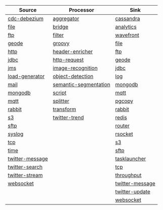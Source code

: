 | Source                                                                                              | Processor                                                                                                          | Sink                                                                                              |
| --------------------------------------------------------------------------------------------------- | ------------------------------------------------------------------------------------------------------------------ | ------------------------------------------------------------------------------------------------- |
| [cdc-debezium](%stream-applications-doc-3x%/#spring-cloud-stream-modules-cdc-debezium-source)       | [aggregator](%stream-applications-doc-3x%/#spring-cloud-stream-modules-aggregator-processor)                       | [cassandra](%stream-applications-doc-3x%/#spring-cloud-stream-modules-cassandra-sink)             |
| [file](%stream-applications-doc-3x%/#spring-cloud-stream-modules-file-source)                       | [bridge](%stream-applications-doc-3x%/#spring-cloud-stream-modules-bridge-processor)                               | [analytics](%stream-applications-doc-3x%/#spring-cloud-stream-modules-analytics-sink)             |
| [ftp](%stream-applications-doc-3x%/#spring-cloud-stream-modules-ftp-source)                         | [filter](%stream-applications-doc-3x%/#spring-cloud-stream-modules-filter-processor)                               | [wavefront](%stream-applications-doc-3x%/#spring-cloud-stream-modules-wavefront-sink)             |
| [geode](%stream-applications-doc-3x%/#spring-cloud-stream-modules-geode-source)                     | [groovy](%stream-applications-doc-3x%/#spring-cloud-stream-modules-groovy-processor)                               | [file](%stream-applications-doc-3x%/#spring-cloud-stream-modules-file-sink)                       |
| [http](%stream-applications-doc-3x%/#spring-cloud-stream-modules-http-source)                       | [header-enricher](%stream-applications-doc-3x%/#spring-cloud-stream-modules-header-enricher-processor)             | [ftp](%stream-applications-doc-3x%/#spring-cloud-stream-modules-ftp-sink)                         |
| [jdbc](%stream-applications-doc-3x%/#spring-cloud-stream-modules-jdbc-source)                       | [http-request](%stream-applications-doc-3x%/#spring-cloud-stream-modules-http-request-processor)                   | [geode](%stream-applications-doc-3x%/#spring-cloud-stream-modules-geode-sink)                     |
| [jms](%stream-applications-doc-3x%/#spring-cloud-stream-modules-jms-source)                         | [image-recognition](%stream-applications-doc-3x%/#spring-cloud-stream-modules-image-recognition-processor)         | [jdbc](%stream-applications-doc-3x%/#spring-cloud-stream-modules-jdbc-sink)                       |
| [load-generator](%stream-applications-doc-3x%/#spring-cloud-stream-modules-load-generator-source)   | [object-detection](%stream-applications-doc-3x%/#spring-cloud-stream-modules-object-detection-processor)           | [log](%stream-applications-doc-3x%/#spring-cloud-stream-modules-log-sink)                         |
| [mail](%stream-applications-doc-3x%/#spring-cloud-stream-modules-mail-source)                       | [semantic-segmentation](%stream-applications-doc-3x%/#spring-cloud-stream-modules-semantic-segmentation-processor) | [mongodb](%stream-applications-doc-3x%/#spring-cloud-stream-modules-mongodb-sink)                 |
| [mongodb](%stream-applications-doc-3x%/#spring-cloud-stream-modules-mongodb-source)                 | [script](%stream-applications-doc-3x%/#spring-cloud-stream-modules-script-processor)                               | [mqtt](%stream-applications-doc-3x%/#spring-cloud-stream-modules-mqtt-sink)                       |
| [mqtt](%stream-applications-doc-3x%/#spring-cloud-stream-modules-mqtt-source)                       | [splitter](%stream-applications-doc-3x%/#spring-cloud-stream-modules-splitter-processor)                           | [pgcopy](%stream-applications-doc-3x%/#spring-cloud-stream-modules-pgcopy-sink)                   |
| [rabbit](%stream-applications-doc-3x%/#spring-cloud-stream-modules-rabbit-source)                   | [transform](%stream-applications-doc-3x%/#spring-cloud-stream-modules-transform-processor)                         | [rabbit](%stream-applications-doc-3x%/#spring-cloud-stream-modules-rabbit-sink)                   |
| [s3](%stream-applications-doc-3x%/#spring-cloud-stream-modules-s3-source)                           | [twitter-trend](%stream-applications-doc-3x%/#spring-cloud-stream-modules-twitter-trend-processor)                 | [redis](%stream-applications-doc-3x%/#spring-cloud-stream-modules-redis-sink)                     |
| [sftp](%stream-applications-doc-3x%/#spring-cloud-stream-modules-sftp-source)                       |                                                                                                                    | [router](%stream-applications-doc-3x%/#spring-cloud-stream-modules-router-sink)                   |
| [syslog](%stream-applications-doc-3x%/#spring-cloud-stream-modules-syslog-source)                   |                                                                                                                    | [rsocket](%stream-applications-doc-3x%/#spring-cloud-stream-modules-rsocket-sink)                 |
| [tcp](%stream-applications-doc-3x%/#spring-cloud-stream-modules-tcp-source)                         |                                                                                                                    | [s3](%stream-applications-doc-3x%/#spring-cloud-stream-modules-s3-sink)                           |
| [time](%stream-applications-doc-3x%/#spring-cloud-stream-modules-time-source)                       |                                                                                                                    | [sftp](%stream-applications-doc-3x%/#spring-cloud-stream-modules-sftp-sink)                       |
| [twitter-message](%stream-applications-doc-3x%/#spring-cloud-stream-modules-twitter-message-source) |                                                                                                                    | [tasklauncher](%stream-applications-doc-3x%/#spring-cloud-stream-modules-tasklauncher-sink)       |
| [twitter-search](%stream-applications-doc-3x%/#spring-cloud-stream-modules-twitter-search-source)   |                                                                                                                    | [tcp](%stream-applications-doc-3x%/#spring-cloud-stream-modules-tcp-sink)                         |
| [twitter-stream](%stream-applications-doc-3x%/#spring-cloud-stream-modules-twitter-stream-source)   |                                                                                                                    | [throughput](%stream-applications-doc-3x%/#spring-cloud-stream-modules-throughput-sink)           |
| [websocket](%stream-applications-doc-3x%/#spring-cloud-stream-modules-websocket-source)             |                                                                                                                    | [twitter-message](%stream-applications-doc-3x%/#spring-cloud-stream-modules-twitter-message-sink) |
|                                                                                                     |                                                                                                                    | [twitter-update](%stream-applications-doc-3x%/#spring-cloud-stream-modules-twitter-update-sink)   |
|                                                                                                     |                                                                                                                    | [websocket](%stream-applications-doc-3x%/#spring-cloud-stream-modules-websocket-sink)             |
